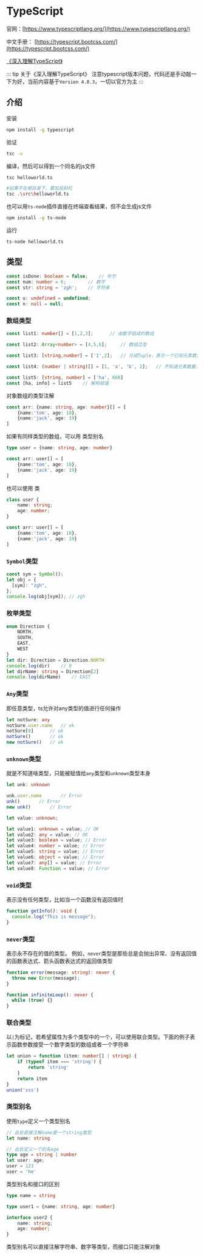 # TypeScript

官网：[https://www.typescriptlang.org/](https://www.typescriptlang.org/)

中文手册： [https://typescript.bootcss.com/](https://typescript.bootcss.com/)

[《深入理解TypeScript》](https://jkchao.github.io/typescript-book-chinese/)

::: tip 关于《深入理解TypeScript》
注意typescript版本问题，代码还是手动敲一下为好，当前内容基于`Version 4.0.3`，一切以官方为主
:::

## 介绍

安装
```sh
npm install -g typescript
```
验证
```sh
tsc -v 
```
编译，然后可以得到一个同名的js文件
```sh
tsc helloworld.ts

#如果不在根目录下，要加反斜杠
tsc .\src\helloworld.ts
```
也可以用`ts-node`插件直接在终端查看结果，但不会生成js文件
```sh
npm install -g ts-node
```
运行
```
ts-node helloworld.ts
```

## 类型

```typescript
const isDone: boolean = false;    // 布尔
const num: number = 6;        // 数字
const str: string = 'zgh';    // 字符串

const u: undefined = undefined;
const n: null = null;
```
### 数组类型
```typescript
const list1: number[] = [1,2,3];      // 由数字组成的数组

const list2: Array<number> = [4,5,6];     // 数组泛型

const list3: [string,number] = ['1',2];   // 元组Tuple，表示一个已知元素数量和类型的数组

const list4: (number | string)[] = [1, 'a', 'b', 2];   // 不知道元素数量，类型已知

const list5: [string, number] = ['ha', 666]
const [ha, info] = list5    // 解构赋值
```
对象数组的类型注解
```typescript
const arr: {name: string, age: number}[] = [
    {name:'tom', age: 18},
    {name:'jack', age: 19}
]
```
如果有同样类型的数组，可以用 类型别名
```typescript
type user = {name: string, age: number}

const arr: user[] = [
    {name:'tom', age: 18},
    {name:'jack', age: 19}
]
```
也可以使用 类
```typescript
class user {
    name: string;
    age: number;
}

const arr: user[] = [
    {name:'tom', age: 18},
    {name:'jack', age: 19}
]
```


### `Symbol`类型
```typescript
const sym = Symbol();
let obj = {
  [sym]: "zgh",
};
console.log(obj[sym]); // zgh
```

### 枚举类型
```typescript
enum Direction {
    NORTH,
    SOUTH,
    EAST,
    WEST
}
let dir: Direction = Direction.NORTH
console.log(dir)    // 0
let dirName: string = Direction[2]
console.log(dirName)    // EAST
```

### `Any`类型
即任意类型，ts允许对any类型的值进行任何操作
```typescript
let notSure: any
notSure.user.name   // ok
notSure[0]      // ok
notSure()       // ok
new notSure()   // ok
```

### `unknown`类型
就是不知道啥类型，只能被赋值给`any`类型和`unknown`类型本身
```typescript
let unk: unknown

unk.user.name       // Error
unk()       // Error
new unk()       // Error

let value: unknown;

let value1: unknown = value; // OK
let value2: any = value; // OK
let value3: boolean = value; // Error
let value4: number = value; // Error
let value5: string = value; // Error
let value6: object = value; // Error
let value7: any[] = value; // Error
let value8: Function = value; // Error
```

### `void`类型
表示没有任何类型，比如当一个函数没有返回值时
```typescript
function getInfo(): void {
  console.log("This is message");
}
```

### `never`类型
表示永不存在的值的类型。 例如，`never`类型是那些总是会抛出异常、没有返回值的函数表达式、箭头函数表达式的返回值类型
```typescript
function error(message: string): never {
  throw new Error(message);
}

function infiniteLoop(): never {
  while (true) {}
}
```

### 联合类型
以`|`为标记，若希望属性为多个类型中的一个，可以使用联合类型。下面的例子表示函数参数接受一个数字类型的数组或者一个字符串
```typescript
let union = function (item: number[] | string) {
    if (typeof item === 'string') {
        return 'string'
    }
    return item
}
union('sss')
```

### 类型别名
使用`type`定义一个类型别名
```typescript
// 此处直接注解name是一个string类型
let name: string

// 此处定义一个别名age
type age = string | number
let user: age;
user = 123
user = 'he'
```

类型别名和接口的区别

```typescript
type name = string

type user1 = {name: string, age: number}

interface user2 {
    name: string;
    age: number;
}
```
类型别名可以直接注解字符串、数字等类型，而接口只能注解对象
